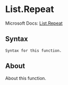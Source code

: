 ---
---

# List.Repeat

Microsoft Docs: [List.Repeat](https://docs.microsoft.com/en-us/powerquery-m/list-repeat)

## Syntax

```powerquery-m
Syntax for this function.
```

## About

About this function.

